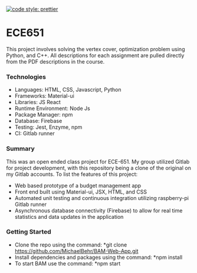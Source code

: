 [![code style: prettier](https://img.shields.io/badge/code_style-prettier-ff69b4.svg?style=flat-square)](https://github.com/prettier/prettier) 

# ECE651
This project involves solving the vertex cover, optimization problem using Python, and C++. All descriptions for each assignment are pulled directly from the PDF descriptions in the course. 

### Technologies
* Languages: HTML, CSS, Javascript, Python
* Frameworks: Material-ui
* Libraries: JS React
* Runtime Environment: Node Js
* Package Manager: npm
* Database: Firebase
* Testing: Jest, Enzyme, npm
* CI: Gitlab runner

### Summary
This was an open ended class project for ECE-651. My group utilized Gitlab for project development, with this repository being a clone of the original on my Gitlab accounts. To list the features of this project:

* Web based prototype of a budget management app
* Front end built using Material-ui, JSX, HTML, and CSS
* Automated unit testing and continuous integration utilizing raspberry-pi Gitlab runner
* Asynchronous database connectivity (Firebase) to allow for real time statistics and data updates in the application

### Getting Started
* Clone the repo using the command: *git clone https://github.com/MichaelBehr/BAM-Web-App.git
* Install dependencies and packages using the command: *npm install
* To start BAM use the command: *npm start

